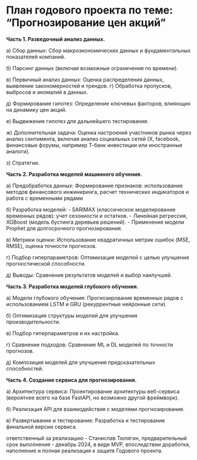 План годового проекта по теме: “Прогнозирование цен акций”
=

**Часть 1. Разведочный анализ данных.**


а) Сбор данных: 
Сбор макроэкономических данных и фундаментальных показателей компаний.

б) Парсинг данных (включая возможные ограничения по времени).

в) Первичный анализ данных:
Оценка распределения данных, выявление закономерностей и трендов.
г) Обработка пропусков, выбросов и аномалий в данных.

д) Формирование гипотез:
Определение ключевых факторов, влияющих на динамику цен акций.

е) Выдвижение гипотез для дальнейшего тестирования.

ж) Дополнительная задача:
Оценка настроений участников рынка через анализ сентимента, включая анализ социальных сетей (Х, facebook, финансовые форумы, например Т-банк инвестиции или иностранные аналоги).

з) Стратегии.



**Часть 2. Разработка моделей машинного обучения.**


а) Предобработка данных:
Формирование признаков: использование методов финансового инжиниринга, расчет технических индикаторов и работа с временными рядами

б) Разработка моделей:
     - SARIMAX (классическое моделирование временных рядов): учет сезонности и остатков.
     - Линейная регрессия, XGBoost (модель бустинга деревьев решений).
     - Применение модели Prophet для долгосрочного прогнозирования.
     
в) Метрики оценки:
Использование квадратичных метрик ошибок (MSE, RMSE), оценка точности прогнозов.

г) Подбор гиперпараметров:
Оптимизация моделей с целью улучшения прогностической способности.

д) Выводы: Сравнение результатов моделей и выбор наилучшей.



**Часть 3. Разработка моделей глубокого обучения.**


а) Модели глубокого обучения:
Прогнозирование временных рядов с использованием LSTM и GRU (рекуррентные нейронные сети).

б) Оптимизация структуры моделей для улучшения производительности.

в) Подбор гиперпараметров и их настройка.

г) Сравнение подходов:
Сравнение ML и DL моделей по точности прогнозов.

д) Композиция моделей для улучшения предсказательных способностей.



**Часть 4. Создание сервиса для прогнозирования.** 

а) Архитектура сервиса:
Проектирование архитектуры веб-сервиса (вероятнее всего на базе FastAPI, но возможно другой фреймворк).

б) Реализация API для взаимодействия с моделями прогнозирования.

в) Развертывание и тестирование:
Разработка и тестирование финальной версии сервиса.

ответственный за реализацию - Станислав Тюлягин, 
предварительный срок выполнения - декабрь 2024, в виде MVP, впоследствии доработка, наполнение и полная реализация к защите Годового проекта.
